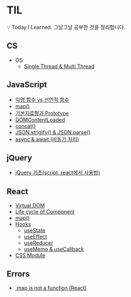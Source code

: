 # TIL

:bulb: Today I Learned. 그날그날 공부한 것을 정리합니다.

## CS

- OS
  - [Single Thread & Multi Thread](https://github.com/hoijoii/TIL/blob/main/CS/OS/SingleThread.md)

## JavaScript

- [익명 함수 vs 선언적 함수](https://github.com/hoijoii/TIL/blob/main/JavaScript/Anonymous%20function%20vs%20Native%20fucntion.md)
- [map()](<https://github.com/hoijoii/TIL/blob/main/JavaScript/map().md>)
- [기본자료형과 Prototype](https://github.com/hoijoii/TIL/blob/main/JavaScript/Primitive%20data%20type%20and%20Prototype.md)
- [DOMContentLoaded](https://github.com/hoijoii/TIL/blob/main/JavaScript/DOMContentLoaded.md)
- [concat()](<https://github.com/hoijoii/TIL/blob/main/JavaScript/concat().md>)
- [JSON.strigify() & JSON.parse()](https://github.com/hoijoii/TIL/blob/main/JavaScript/JSONMethods.md)
- [async & await (비동기 처리)](https://github.com/hoijoii/TIL/blob/main/JavaScript/Asynchronous.md)

## jQuery

- [jQuery 기초(script, react에서 사용법)](https://github.com/hoijoii/TIL/blob/main/jQuery/jQueryBasics.md)

## React

- [Virtual DOM](https://github.com/hoijoii/TIL/blob/main/React/Virtual%20DOM.md)
- [Life cycle of Component](https://github.com/hoijoii/TIL/blob/main/React/Lifecycle%20of%20Component.md)
- [map()](<https://github.com/hoijoii/TIL/blob/main/JavaScript/map().md>)
- [Hooks](https://github.com/hoijoii/TIL/blob/main/React/Hooks.md)
  - [useState](https://github.com/hoijoii/TIL/blob/main/React/Hooks_useState.md)
  - [useEffect](https://github.com/hoijoii/TIL/blob/main/React/Hooks_useEffect.md)
  - [useReducer](https://github.com/hoijoii/TIL/blob/main/React/Hooks_useReducer.md)
  - [useMemo & useCallback](https://github.com/hoijoii/TIL/blob/main/React/Hooks_useMemo.md)
- [CSS Module](https://github.com/hoijoii/TIL/blob/main/React/CSSModule.md)

## Errors

- [.map is not a function (React)](https://github.com/hoijoii/TIL/blob/main/Errors/mapIsNotAFunction.md)
